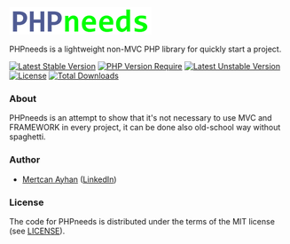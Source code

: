 ![PHPneeds Logo](/public/assets/images/logo_256x50.png)

PHPneeds is a lightweight non-MVC PHP library for quickly start a project.

[![Latest Stable Version](http://poser.pugx.org/mertowitch/phpneeds/v)](https://packagist.org/packages/mertowitch/phpneeds)
[![PHP Version Require](http://poser.pugx.org/mertowitch/phpneeds/require/php)](https://packagist.org/packages/mertowitch/phpneeds)
[![Latest Unstable Version](http://poser.pugx.org/mertowitch/phpneeds/v/unstable)](https://packagist.org/packages/mertowitch/phpneeds)
[![License](http://poser.pugx.org/mertowitch/phpneeds/license)](https://packagist.org/packages/mertowitch/phpneeds)
[![Total Downloads](http://poser.pugx.org/mertowitch/phpneeds/downloads)](https://packagist.org/packages/mertowitch/phpneeds)

### About ###
PHPneeds is an attempt to show that it's not necessary to use MVC and FRAMEWORK in every project, it can be done also old-school way without spaghetti.

### Author
- [Mertcan Ayhan](mailto:mertowitch@gmail.com) ([LinkedIn](https://www.linkedin.com/in/mertcan-ayhan/))

### License
The code for PHPneeds is distributed under the terms of the MIT license (see [LICENSE](LICENSE)).
